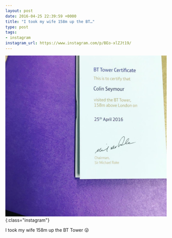 ```yaml
---
layout: post
date: 2016-04-25 22:39:59 +0000
title: "I took my wife 158m up the BT…"
type: post
tags:
- instagram
instagram_url: https://www.instagram.com/p/BEo-xlZJt19/
---
```


![Instagram - BEo-xlZJt19](/assets/BEo-xlZJt19.jpg){:class="instagram"}

I took my wife 158m up the BT Tower 😜
